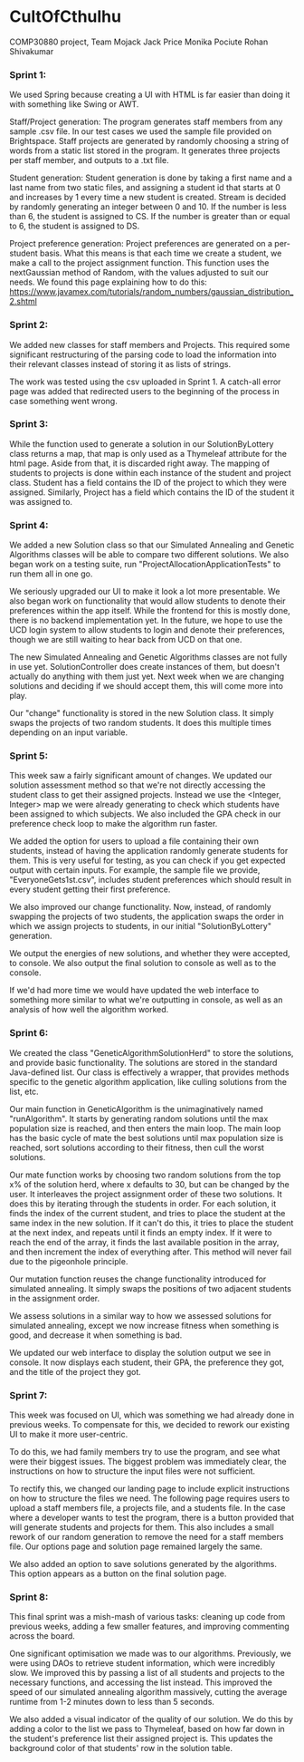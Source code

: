 # CultOfCthulhu
COMP30880 project, Team Mojack
Jack Price
Monika Pociute
Rohan Shivakumar

### Sprint 1:

We used Spring because creating a UI with HTML is far easier than doing it with something like Swing or AWT.

Staff/Project generation:
The program generates staff members from any sample .csv file. In our test cases we used the sample file provided on Brightspace. Staff projects are generated by randomly choosing a string of words from a static list stored in the program. It generates three projects per staff member, and outputs to a .txt file.

Student generation:
Student generation is done by taking a first name and a last name from two static files, and assigning a student id that starts at 0 and increases by 1 every time a new student is created. Stream is decided by randomly generating an integer between 0 and 10. If the number is less than 6, the student is assigned to CS. If the number is greater than or equal to 6, the student is assigned to DS.

Project preference generation:
Project preferences are generated on a per-student basis. What this means is that each time we create a student, we make a call to the project assignment function. This function uses the nextGaussian method of Random, with the values adjusted to suit our needs.
We found this page explaining how to do this: https://www.javamex.com/tutorials/random_numbers/gaussian_distribution_2.shtml

### Sprint 2:

We added new classes for staff members and Projects. This required some significant restructuring of the parsing code to load the information into their relevant classes instead of storing it as lists of strings.

The work was tested using the csv uploaded in Sprint 1. A catch-all error page was added that redirected users to the beginning of the process in case something went wrong.

### Sprint 3:

While the function used to generate a solution in our SolutionByLottery class returns a map, that map is only used as a Thymeleaf attribute for the html page. Aside from that, it is discarded right away. The mapping of students to projects is done within each instance of the student and project class. Student has a field contains the ID of the project to which they were assigned. Similarly, Project has a field which contains the ID of the student it was assigned to.

### Sprint 4:

We added a new Solution class so that our Simulated Annealing and Genetic Algorithms classes will be able to compare two different solutions.
We also began work on a testing suite, run "ProjectAllocationApplicationTests" to run them all in one go.

We seriously upgraded our UI to make it look a lot more presentable. We also began work on functionality that would allow students to denote their preferences within the app itself. While the frontend for this is mostly done, there is no backend implementation yet.
In the future, we hope to use the UCD login system to allow students to login and denote their preferences, though we are still waiting to hear back from UCD on that one.

The new Simulated Annealing and Genetic Algorithms classes are not fully in use yet. SolutionController does create instances of them, but doesn't actually do anything with them just yet. Next week when we are changing solutions and deciding if we should accept them, this will come more into play.

Our "change" functionality is stored in the new Solution class. It simply swaps the projects of two random students. It does this multiple times depending on an input variable.

### Sprint 5:

This week saw a fairly significant amount of changes. We updated our solution assessment method so that we're not directly accessing the student class to get their assigned projects. Instead we use the <Integer, Integer> map we were already generating to check which students have been assigned to which subjects. We also included the GPA check in our preference check loop to make the algorithm run faster.

We added the option for users to upload a file containing their own students, instead of having the application randomly generate students for them. This is very useful for testing, as you can check if you get expected output with certain inputs. For example, the sample file we provide, "EveryoneGets1st.csv", includes student preferences which should result in every student getting their first preference.

We also improved our change functionality. Now, instead, of randomly swapping the projects of two students, the application swaps the order in which we assign projects to students, in our initial "SolutionByLottery" generation.

We output the energies of new solutions, and whether they were accepted, to console. We also output the final solution to console as well as to the console.

If we'd had more time we would have updated the web interface to something more similar to what we're outputting in console, as well as an analysis of how well the algorithm worked.

### Sprint 6:

We created the class "GeneticAlgorithmSolutionHerd" to store the solutions, and provide basic functionality. The solutions are stored in the standard Java-defined list. Our class is effectively a wrapper, that provides methods specific to the genetic algorithm application, like culling solutions from the list, etc.

Our main function in GeneticAlgorithm is the unimaginatively named "runAlgorithm". It starts by generating random solutions until the max population size is reached, and then enters the main loop. The main loop has the basic cycle of mate the best solutions until max population size is reached, sort solutions according to their fitness, then cull the worst solutions.

Our mate function works by choosing two random solutions from the top x% of the solution herd, where x defaults to 30, but can be changed by the user. It interleaves the project assignment order of these two solutions. It does this by iterating through the students in order.
For each solution, it finds the index of the current student, and tries to place the student at the same index in the new solution. If it can't do this, it tries to place the student at the next index, and repeats until it finds an empty index. If it were to reach the end of the array, it finds the last available position in the array, and then increment the index of everything after. This method will never fail due to the pigeonhole principle.

Our mutation function reuses the change functionality introduced for simulated annealing. It simply swaps the positions of two adjacent students in the assignment order.

We assess solutions in a similar way to how we assessed solutions for simulated annealing, except we now increase fitness when something is good, and decrease it when something is bad.

We updated our web interface to display the solution output we see in console. It now displays each student, their GPA, the preference they got, and the title of the project they got.

### Sprint 7:

This week was focused on UI, which was something we had already done in previous weeks. To compensate for this, we decided to rework our existing UI to make it more user-centric.

To do this, we had family members try to use the program, and see what were their biggest issues. The biggest problem was immediately clear, the instructions on how to structure the input files were not sufficient.

To rectify this, we changed our landing page to include explicit instructions on how to structure the files we need. The following page requires users to upload a staff members file, a projects file, and a students file. In the case where a developer wants to test the program, there is a button provided that will generate students and projects for them. This also includes a small rework of our random generation to remove the need for a staff members file. Our options page and solution page remained largely the same.

We also added an option to save solutions generated by the algorithms. This option appears as a button on the final solution page.

### Sprint 8:

This final sprint was a mish-mash of various tasks: cleaning up code from previous weeks, adding a few smaller features, and improving commenting across the board.

One significant optimisation we made was to our algorithms. Previously, we were using DAOs to retrieve student information, which were incredibly slow. We improved this by passing a list of all students and projects to the necessary functions, and accessing the list instead. This improved the speed of our simulated annealing algorithm massively, cutting the average runtime from 1-2 minutes down to less than 5 seconds.

We also added a visual indicator of the quality of our solution. We do this by adding a color to the list we pass to Thymeleaf, based on how far down in the student's preference list their assigned project is. This updates the background color of that students' row in the solution table.
